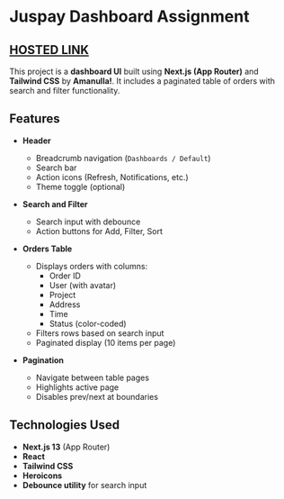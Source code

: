 # Juspay Dashboard Assignment
## [HOSTED LINK](https://juspay-amanulla.vercel.app/)

This project is a **dashboard UI** built using **Next.js (App Router)** and **Tailwind CSS** by **Amanulla!**. It includes a paginated table of orders with search and filter functionality.

## Features

- **Header**
  - Breadcrumb navigation (`Dashboards / Default`)
  - Search bar
  - Action icons (Refresh, Notifications, etc.)
  - Theme toggle (optional)

- **Search and Filter**
  - Search input with debounce
  - Action buttons for Add, Filter, Sort

- **Orders Table**
  - Displays orders with columns:
    - Order ID
    - User (with avatar)
    - Project
    - Address
    - Time
    - Status (color-coded)
  - Filters rows based on search input
  - Paginated display (10 items per page)

- **Pagination**
  - Navigate between table pages
  - Highlights active page
  - Disables prev/next at boundaries

## Technologies Used

- **Next.js 13** (App Router)
- **React**
- **Tailwind CSS**
- **Heroicons**
- **Debounce utility** for search input

